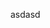 <!--
title: Kibana 4 tutorial test 1
image: /kibana4-tutorials/kibana-plugin-banner.png
created: 2015-12-23T11:31:00
authors:
  - timroes
series: kibana4-tutorials
-->

asdasd
